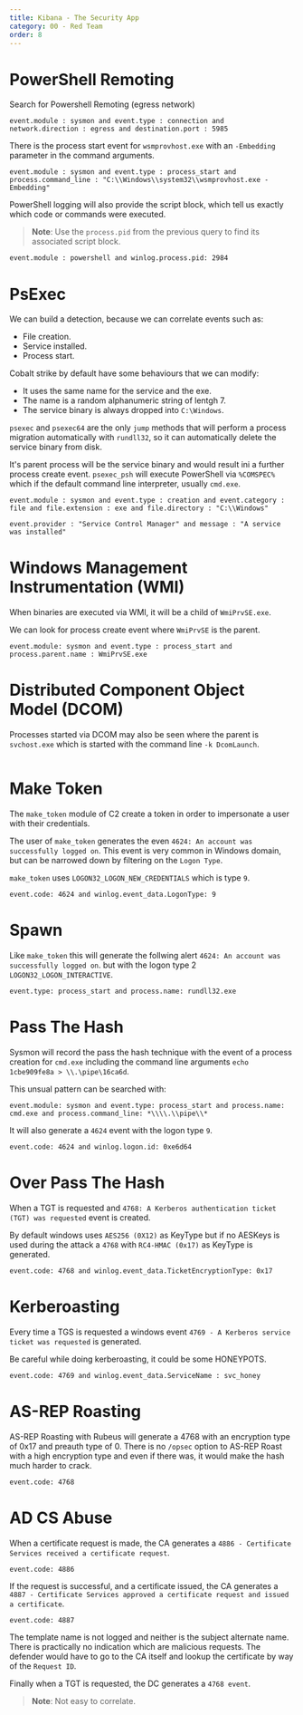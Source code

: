 ```yaml
---
title: Kibana - The Security App
category: 00 - Red Team
order: 8
---
```


# PowerShell Remoting

Search for Powershell Remoting (egress network)

```
event.module : sysmon and event.type : connection and network.direction : egress and destination.port : 5985
```

There is the process start event for `wsmprovhost.exe` with an `-Embedding` parameter in the command arguments.

```
event.module : sysmon and event.type : process_start and process.command_line : "C:\\Windows\\system32\\wsmprovhost.exe -Embedding"
```

PowerShell logging will also provide the script block, which tell us exactly which code or commands were executed.

> **Note**: Use the `process.pid` from the previous query to find its associated script block.

```
event.module : powershell and winlog.process.pid: 2984
```


# PsExec

We can build a detection, because we can correlate events such as:

* File creation.
* Service installed.
* Process start.

Cobalt strike by default have some behaviours that we can modify:

* It uses the same name for the service and the exe.
* The name is a random alphanumeric string of lentgh 7.
* The service binary is always dropped into `C:\Windows`.


`psexec` and `psexec64` are the only `jump` methods that will perform a process migration automatically with `rundll32`, so it can automatically delete the service binary from disk.

It's parent process will be the service binary and would result ini a further process create event. `psexec_psh` will execute PowerShell via `%COMSPEC%` which if the default command line interpreter, usually `cmd.exe`.


```
event.module : sysmon and event.type : creation and event.category : file and file.extension : exe and file.directory : "C:\\Windows"
```

```
event.provider : "Service Control Manager" and message : "A service was installed"
```

# Windows Management Instrumentation (WMI)

When binaries are executed via WMI, it will be a child of `WmiPrvSE.exe`. 

We can look for process create event where `WmiPrvSE` is the parent.

```
event.module: sysmon and event.type : process_start and process.parent.name : WmiPrvSE.exe
```

# Distributed Component Object Model (DCOM)

Processes started via DCOM may also be seen where the parent is `svchost.exe` which is started with the command line `-k DcomLaunch`.

```

```

# Make Token

The `make_token` module of C2 create a token in order to impersonate a user with their credentials.

The user of `make_token` generates the even `4624: An account was successfully logged on`. This event is very common in Windows domain, but can be narrowed down by filtering on the `Logon Type`.

`make_token` uses `LOGON32_LOGON_NEW_CREDENTIALS` which is type `9`.

```
event.code: 4624 and winlog.event_data.LogonType: 9
```

# Spawn

Like `make_token` this will generate the follwing alert `4624: An account was successfully logged on`. but with the logon type 2 `LOGON32_LOGON_INTERACTIVE`.

```
event.type: process_start and process.name: rundll32.exe
```


# Pass The Hash

Sysmon will record the pass the hash technique with the event of a process creation for `cmd.exe` including the command line arguments `echo 1cbe909fe8a > \\.\pipe\16ca6d`.

This unsual pattern can be searched with:

```
event.module: sysmon and event.type: process_start and process.name: cmd.exe and process.command_line: *\\\\.\\pipe\\*
```

It will also generate a `4624` event with the logon type `9`.

```
event.code: 4624 and winlog.logon.id: 0xe6d64
```

# Over Pass The Hash

When a TGT is requested and `4768: A Kerberos authentication ticket (TGT) was requested` event is created.

By default windows uses `AES256 (0X12)` as KeyType but if no AESKeys is used during the attack a `4768` with `RC4-HMAC (0x17)` as KeyType is generated.

```
event.code: 4768 and winlog.event_data.TicketEncryptionType: 0x17
```

# Kerberoasting

Every time a TGS is requested a windows event `4769 - A Kerberos service ticket was requested` is generated.

Be careful while doing kerberoasting, it could be some HONEYPOTS.

```
event.code: 4769 and winlog.event_data.ServiceName : svc_honey
```

# AS-REP Roasting

AS-REP Roasting with Rubeus will generate a 4768 with an encryption type of 0x17 and preauth type of 0.  There is no `/opsec` option to AS-REP Roast with a high encryption type and even if there was, it would make the hash much harder to crack.

```
event.code: 4768 
```

# AD CS Abuse

When a certificate request is made, the CA generates a `4886 - Certificate Services received a certificate request`.

```
event.code: 4886
```

If the request is successful, and a certificate issued, the CA generates a `4887 - Certificate Services approved a certificate request and issued a certificate`.

```
event.code: 4887
```

The template name is not logged and neither is the subject alternate name. There is practically no indication which are malicious requests. The defender would have to go to the CA itself and lookup the certificate by way of the `Request ID`.

Finally when a TGT is requested, the DC generates a `4768 event`.

> **Note**: Not easy to correlate.